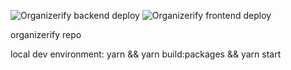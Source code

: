 ![Organizerify backend deploy](https://github.com/Castigere/organizerify/workflows/Organizerify%20backend%20deploy/badge.svg)
![Organizerify frontend deploy](https://github.com/Castigere/organizerify/workflows/Organizerify%20frontend%20deploy/badge.svg)

organizerify repo

local dev environment: yarn && yarn build:packages && yarn start
